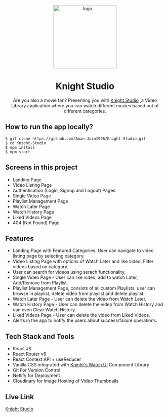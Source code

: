 
<div align="center">
  <img src="https://res.cloudinary.com/ajain8479/image/upload/v1655185471/cs1a0sarx80jthdc6bgy.webp" height="200" width="200" alt="logo"/>
  <h1>Knight Studio</h1>
    <p>Are you also a movie fan? Presenting you with <a href="https://knight-studio.netlify.app/">Knight Studio</a> ,a Video Library application where you can watch different movies based out of different categories.</p>
 </div>

## How to run the app locally?
```
$ git clone https://github.com/Aman-Jain1996/Knight-Studio.git
$ cd Knight-Studio
$ npm install
$ npm start
```

## Screens in this project
- Landing Page
- Video Listing Page
- Authentication (Login, Signup and Logout) Pages
- Single Video Page
- Playlist Management Page
- Watch Later Page
- Watch History Page
- Liked Videos Page
- 404 (Not Found) Page

## Features
- Landing Page with Featured Categories. User can navigate to video listing page by selecting category.
- Video Listing Page with options of Watch Later and like video. Filter videos based on category.
- User can search for videos using serach functionality.
- Single Video Page - User can like video, add to watch Later, Add/Remove from Playlist.
- Playlist Management Page, consists of all custom Playlists, user can browse in playlist, delete video from playlist and delete playlist.
- Watch Later Page - User can delete the video from Watch Later.
- Watch History Page - User can delete the video from Watch History and can even Clear Watch History.
- Liked Videos Page - User can delete the video from Liked Videos.
- Alerts in the app to notify the users about success/failure operations.

## Tech Stack and Tools
- React JS
- React Router v6
- React Context API + useReducer
- Vanilla CSS integrated with [Knight's Watch UI](https://knights-watch-ui.netlify.app/) Component Library
- Git For Version Control
- Netlify for Deployment
- Cloudinary for Image Hosting of Video Thumbnails

## Live Link
[Knight Studio](https://knight-studio.netlify.app/)


